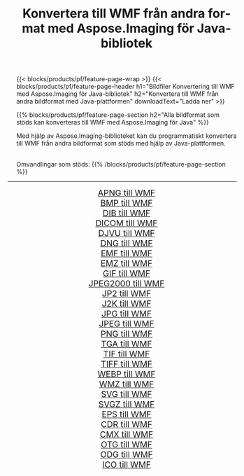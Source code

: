 ﻿---
title: Konvertera till WMF från andra format med Aspose.Imaging för Java-bibliotek 
weight: 3920
url: /sv/java/conversion/to/wmf/ 
lang: sv
langdirlevel: 2
locales: zh-hans,ja,it,ru,de,es,fr,nl,id,lt,pl,pt,vi,tr,ko,zh-hant,ar,hi,th,sv,cs,uk,he
description: Med Aspose.Imaging kan du konvertera till WMF från andra format med Java
---

{{< blocks/products/pf/feature-page-wrap >}}
{{< blocks/products/pf/feature-page-header h1="Bildfiler Konvertering till WMF med Aspose.Imaging för Java-bibliotek" h2="Konvertera till WMF från andra bildformat med Java-plattformen" downloadText="Ladda ner" >}}


{{% blocks/products/pf/feature-page-section  h2="Alla bildformat som stöds kan konverteras till WMF med Aspose.Imaging för Java" %}}
<p align=justify>Med hjälp av Aspose.Imaging-biblioteket kan du programmatiskt konvertera till WMF från andra bildformat som stöds med hjälp av Java-plattformen.</p>
<br/>
Omvandlingar som stöds:
{{% /blocks/products/pf/feature-page-section %}}
<div class="container-fluid productfamilypage bg-gray">
    <div class="convertypes bg-gray agp-content section">
        <div class="container">
		<hr style="margin-left:-20px;"/>
		<div class="row other-converters" style="gap: 10px;font-size: 19px;text-align:center;">
		    <div class='col-md-2 other-converter remove-lp remove-rp'><a href="/imaging/sv/java/conversion/apng-to-wmf/" style="padding:15px;">APNG till WMF</a></div>
<div class='col-md-2 other-converter remove-lp remove-rp'><a href="/imaging/sv/java/conversion/bmp-to-wmf/" style="padding:15px;">BMP till WMF</a></div>
<div class='col-md-2 other-converter remove-lp remove-rp'><a href="/imaging/sv/java/conversion/dib-to-wmf/" style="padding:15px;">DIB till WMF</a></div>
<div class='col-md-2 other-converter remove-lp remove-rp'><a href="/imaging/sv/java/conversion/dicom-to-wmf/" style="padding:15px;">DICOM till WMF</a></div>
<div class='col-md-2 other-converter remove-lp remove-rp'><a href="/imaging/sv/java/conversion/djvu-to-wmf/" style="padding:15px;">DJVU till WMF</a></div>
<div class='col-md-2 other-converter remove-lp remove-rp'><a href="/imaging/sv/java/conversion/dng-to-wmf/" style="padding:15px;">DNG till WMF</a></div>
<div class='col-md-2 other-converter remove-lp remove-rp'><a href="/imaging/sv/java/conversion/emf-to-wmf/" style="padding:15px;">EMF till WMF</a></div>
<div class='col-md-2 other-converter remove-lp remove-rp'><a href="/imaging/sv/java/conversion/emz-to-wmf/" style="padding:15px;">EMZ till WMF</a></div>
<div class='col-md-2 other-converter remove-lp remove-rp'><a href="/imaging/sv/java/conversion/gif-to-wmf/" style="padding:15px;">GIF till WMF</a></div>
<div class='col-md-2 other-converter remove-lp remove-rp'><a href="/imaging/sv/java/conversion/jpeg2000-to-wmf/" style="padding:15px;">JPEG2000 till WMF</a></div>
<div class='col-md-2 other-converter remove-lp remove-rp'><a href="/imaging/sv/java/conversion/jp2-to-wmf/" style="padding:15px;">JP2 till WMF</a></div>
<div class='col-md-2 other-converter remove-lp remove-rp'><a href="/imaging/sv/java/conversion/j2k-to-wmf/" style="padding:15px;">J2K till WMF</a></div>
<div class='col-md-2 other-converter remove-lp remove-rp'><a href="/imaging/sv/java/conversion/jpg-to-wmf/" style="padding:15px;">JPG till WMF</a></div>
<div class='col-md-2 other-converter remove-lp remove-rp'><a href="/imaging/sv/java/conversion/jpeg-to-wmf/" style="padding:15px;">JPEG till WMF</a></div>
<div class='col-md-2 other-converter remove-lp remove-rp'><a href="/imaging/sv/java/conversion/png-to-wmf/" style="padding:15px;">PNG till WMF</a></div>
<div class='col-md-2 other-converter remove-lp remove-rp'><a href="/imaging/sv/java/conversion/tga-to-wmf/" style="padding:15px;">TGA till WMF</a></div>
<div class='col-md-2 other-converter remove-lp remove-rp'><a href="/imaging/sv/java/conversion/tif-to-wmf/" style="padding:15px;">TIF till WMF</a></div>
<div class='col-md-2 other-converter remove-lp remove-rp'><a href="/imaging/sv/java/conversion/tiff-to-wmf/" style="padding:15px;">TIFF till WMF</a></div>
<div class='col-md-2 other-converter remove-lp remove-rp'><a href="/imaging/sv/java/conversion/webp-to-wmf/" style="padding:15px;">WEBP till WMF</a></div>
<div class='col-md-2 other-converter remove-lp remove-rp'><a href="/imaging/sv/java/conversion/wmz-to-wmf/" style="padding:15px;">WMZ till WMF</a></div>
<div class='col-md-2 other-converter remove-lp remove-rp'><a href="/imaging/sv/java/conversion/svg-to-wmf/" style="padding:15px;">SVG till WMF</a></div>
<div class='col-md-2 other-converter remove-lp remove-rp'><a href="/imaging/sv/java/conversion/svgz-to-wmf/" style="padding:15px;">SVGZ till WMF</a></div>
<div class='col-md-2 other-converter remove-lp remove-rp'><a href="/imaging/sv/java/conversion/eps-to-wmf/" style="padding:15px;">EPS till WMF</a></div>
<div class='col-md-2 other-converter remove-lp remove-rp'><a href="/imaging/sv/java/conversion/cdr-to-wmf/" style="padding:15px;">CDR till WMF</a></div>
<div class='col-md-2 other-converter remove-lp remove-rp'><a href="/imaging/sv/java/conversion/cmx-to-wmf/" style="padding:15px;">CMX till WMF</a></div>
<div class='col-md-2 other-converter remove-lp remove-rp'><a href="/imaging/sv/java/conversion/otg-to-wmf/" style="padding:15px;">OTG till WMF</a></div>
<div class='col-md-2 other-converter remove-lp remove-rp'><a href="/imaging/sv/java/conversion/odg-to-wmf/" style="padding:15px;">ODG till WMF</a></div>
<div class='col-md-2 other-converter remove-lp remove-rp'><a href="/imaging/sv/java/conversion/ico-to-wmf/" style="padding:15px;">ICO till WMF</a></div>
                </div>
        </div>
    </div>
</div>
<br/>

